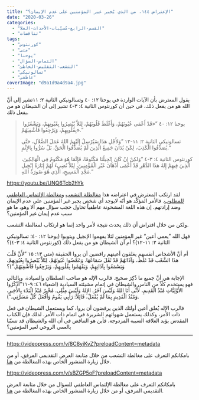 ```yaml
---
title: "الإعتراض ١٤٤، من الذي يُجبر غير المؤمنين على عدم الإيمان؟"
date: "2020-03-26"
categories: 
  - "القسم-الرابع-مُسبِّبات-الأحداث-العلا"
  - "تناقضات"
tags: 
  - "كورنثوس"
  - "متى"
  - "يوحنا"
  - "التماس-السؤال"
  - "التشعب-التقليص-الخاطئ"
  - "تسالونيكي"
  - "عاطفي"
coverImage: "d9a1d9a4d9a4.jpg"
---
```


يقول المعترض بأن الآيات الواردة في يوحنا ١٢: ٤٠ وتسالونيكي الثانية ٢: ١١تشير إلى أنَّ الله هو من يفعل ذلك، في حين أن كورنثوس الثانية ٤: ٣-٤ تشير إلى أن الشيطان هو من يفعل ذلك.

>  يوحنا ١٢: ٤٠ ”«قَدْ أَعْمَى عُيُونَهُمْ، وَأَغْلَظَ قُلُوبَهُمْ، لِئَلاَّ يُبْصِرُوا بِعُيُونِهِمْ، وَيَشْعُرُوا بِقُلُوبِهِمْ، وَيَرْجِعُوا فَأَشْفِيَهُمْ».“
> 
> تسالونيكي الثانية ٢: ١١-١٢ ”وَلأَجْلِ هذَا سَيُرْسِلُ إِلَيْهِمُ اللهُ عَمَلَ الضَّلاَلِ، حَتَّى يُصَدِّقُوا الْكَذِبَ، لِكَيْ يُدَانَ جَمِيعُ الَّذِينَ لَمْ يُصَدِّقُوا الْحَقَّ، بَلْ سُرُّوا بِالإِثْمِ.“
> 
> كورنثوس الثانية ٤: ٣-٤ ”وَلكِنْ إِنْ كَانَ إِنْجِيلُنَا مَكْتُومًا، فَإِنَّمَا هُوَ مَكْتُومٌ فِي الْهَالِكِينَ، الَّذِينَ فِيهِمْ إِلهُ هذَا الدَّهْرِ قَدْ أَعْمَى أَذْهَانَ غَيْرِ الْمُؤْمِنِينَ، لِئَلاَّ تُضِيءَ لَهُمْ إِنَارَةُ إِنْجِيلِ مَجْدِ الْمَسِيحِ، الَّذِي هُوَ صُورَةُ اللهِ.“

https://youtu.be/UNQ6Tcb2hYk

لقد ارتكب المعترض في اعتراضه هذا [مغالطلة التشعب](https://reasonofhope.com/2019/07/25/bifurcation/) و[مغالطة الإلتماس العاطفي للمطلوب](https://reasonofhope.com/2019/06/27/epithet/). فالأمر المؤكَّد هو أنّه لايوجد أي شخص يجبر غير المؤمنين على عدم الإيمان وضد إرادتهم. إن هذه اللغة المشحونة عاطفياً تحاول حجب سؤال مهم ألا وهو، ما هو سبب عدم إيمان غير المؤمنين؟

ولكن من خلال افتراض أن ذلك يحدث نتيجة لأمر واحد إنما هو ارتكاب لمغالطة التشعب. 

فهل الله ”يعمي أعين“ غير المؤمنين لئلا يفهموا الإنجيل ويتوبوا (يوحنا ١٢: ٤٠؛ تسالونيكي الثانية ٢: ١١-١٢)؟ أم أن الشيطان هو من يفعل ذلك (كورنثوس الثانية ٤: ٣-٤)؟

أم أنَّ الأشخاص أنفسهم يغلقون أعينهم رافضين أن يروا الحقيقة (متى ١٣: ١٥ ”لأَنَّ قَلْبَ هذَا الشَّعْب قَدْ غَلُظَ، وَآذَانَهُمْ قَدْ ثَقُلَ سَمَاعُهَا. وَغَمَّضُوا عُيُونَهُمْ، لِئَلاَّ يُبْصِرُوا بِعُيُونِهِمْ، وَيَسْمَعُوا بِآذَانِهِمْ، وَيَفْهَمُوا بِقُلُوبِهِمْ، وَيَرْجِعُوا فَأَشْفِيَهُمْ.“)؟

الإجابة هي أنَّ جميع ما ذُكِرَ صحيح. فالرب الإله هو صاحب السلطان والسيادة، وبالتالي فهو يستخدم كلّاً من الناس والشيطان في إتمام مشيئته السيادية (اشعياء ٤٦: ٩-١١”اُذْكُرُوا الأَوَّلِيَّاتِ مُنْذُ الْقَدِيمِ، لأَنِّي أَنَا اللهُ وَلَيْسَ آخَرُ. الإِلهُ وَلَيْسَ مِثْلِي. مُخْبِرٌ مُنْذُ الْبَدْءِ بِالأَخِيرِ، وَمُنْذُ الْقَدِيمِ بِمَا لَمْ يُفْعَلْ، قَائِلاً: رَأْيِي يَقُومُ وَأَفْعَلُ كُلَّ مَسَرَّتِي.“).

فالرب الإله يُغلق أعين أولئك الذين يرفضون أن يروا، كما ويستعمل الشيطان في فعل ذات الأمر، وكذلك يستعمل شهواتهم الشريرة في اتمام ذات الأمر. لذلك فإن الكتاب المقدس يؤيد العلاقة السببة المزدوجة. فأين هو التناقض في أن الله والشيطان قد تسبّبا بالعمى الروحي لغير المؤمنين؟

* * *

https://videopress.com/v/8C8yiKvZ?preloadContent=metadata

بامكانكم التعرف على مغالطة التشعب من خلال متابعة العرض التقديمي المرفق، أو من خلال زيارة المنشور الخاص بهذه المغالطة من [هنا](https://reasonofhope.com/2019/07/25/bifurcation/).  

https://videopress.com/v/sBZGP5oF?preloadContent=metadata

بامكانكم التعرف على مغالطة الإلتماس العاطفي للسؤال من خلال متابعة العرض التقديمي المرفق، أو من خلال زيارة المنشور الخاص بهذه المغالطة من [هنا](https://reasonofhope.com/2019/06/27/epithet/).
